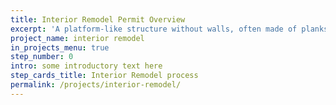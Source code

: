 ```yaml
---
title: Interior Remodel Permit Overview
excerpt: 'A platform-like structure without walls, often made of planks, that no one will be living on and is typically used for lounging and gathering.'
project_name: interior remodel
in_projects_menu: true
step_number: 0
intro: some introductory text here
step_cards_title: Interior Remodel process
permalink: /projects/interior-remodel/
---
```



